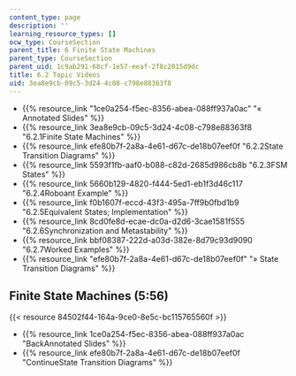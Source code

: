 ```yaml
---
content_type: page
description: ''
learning_resource_types: []
ocw_type: CourseSection
parent_title: 6 Finite State Machines
parent_type: CourseSection
parent_uid: 1c9ab291-68cf-1e57-eeaf-2f8c2015d9dc
title: 6.2 Topic Videos
uid: 3ea8e9cb-09c5-3d24-4c08-c798e88363f8
---
```


*   {{% resource_link "1ce0a254-f5ec-8356-abea-088ff937a0ac" "« Annotated Slides" %}}
*   {{% resource_link 3ea8e9cb-09c5-3d24-4c08-c798e88363f8 "6.2.1Finite State Machines" %}}
*   {{% resource_link efe80b7f-2a8a-4e61-d67c-de18b07eef0f "6.2.2State Transition Diagrams" %}}
*   {{% resource_link 5593f1fb-aaf0-b088-c82d-2685d986cb8b "6.2.3FSM States" %}}
*   {{% resource_link 5660b129-4820-f444-5ed1-eb1f3d46c117 "6.2.4Roboant Example" %}}
*   {{% resource_link f0b1607f-eccd-43f3-495a-7ff9b0fbd1b9 "6.2.5Equivalent States; Implementation" %}}
*   {{% resource_link 8cd0fe8d-ecae-dc0a-d2d6-3cae1581f555 "6.2.6Synchronization and Metastability" %}}
*   {{% resource_link bbf08387-222d-a03d-382e-8d79c93d9090 "6.2.7Worked Examples" %}}
*   {{% resource_link "efe80b7f-2a8a-4e61-d67c-de18b07eef0f" "» State Transition Diagrams" %}}

Finite State Machines (5:56)
----------------------------

{{< resource 84502f44-164a-9ce0-8e5c-bc115765560f >}}

*   {{% resource_link 1ce0a254-f5ec-8356-abea-088ff937a0ac "BackAnnotated Slides" %}}
*   {{% resource_link efe80b7f-2a8a-4e61-d67c-de18b07eef0f "ContinueState Transition Diagrams" %}}